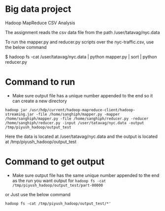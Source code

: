# Big data project
Hadoop MapReduce CSV Analysis

The assignment reads the csv data file from the path  /user/tatavag/nyc.data

To run the mapper.py and reducer.py scripts over the nyc-traffic.csv, use the below command

$ hadoop fs -cat  /user/tatavag/nyc.data | python mapper.py | sort | python reducer.py

# Command to run
- Make sure output file has a unique number appended to the end so it can create a new directory
```
hadoop jar /usr/hdp/current/hadoop-mapreduce-client/hadoop-streaming.jar -file /home/sanghiph/mapper.py -mapper /home/sanghiph/mapper.py -file /home/sanghiph/reducer.py -reducer /home/sanghiph/reducer.py -input /user/tatavag/nyc.data -output /tmp/piyush_hadoop/output_test
```

Here the data is located at /user/tatavag/nyc.data
and the output is located at /tmp/piyush_hadoop/output_test

# Command to get output
- Make sure output file has the same unique number appended to the end as the run you want output for
```hadoop fs -cat /tmp/piyush_hadoop/output_test/part-00000```

or 
Just use the below command

```hadoop fs -cat /tmp/piyush_hadoop/output_test/*'```
